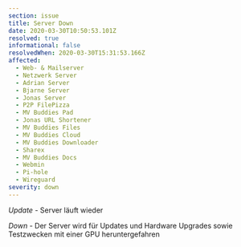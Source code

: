 ```yaml
---
section: issue
title: Server Down
date: 2020-03-30T10:50:53.101Z
resolved: true
informational: false
resolvedWhen: 2020-03-30T15:31:53.166Z
affected:
  - Web- & Mailserver
  - Netzwerk Server
  - Adrian Server
  - Bjarne Server
  - Jonas Server
  - P2P FilePizza
  - MV Buddies Pad
  - Jonas URL Shortener
  - MV Buddies Files
  - MV Buddies Cloud
  - MV Buddies Downloader
  - Sharex
  - MV Buddies Docs
  - Webmin
  - Pi-hole
  - Wireguard
severity: down
---
```

*Update* - Server läuft wieder

*Down* - Der Server wird für Updates und Hardware Upgrades sowie Testzwecken mit einer GPU heruntergefahren